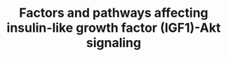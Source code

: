 ---
annotations:
- id: CL:0000188
  parent: native cell
  type: Cell Type Ontology
  value: cell of skeletal muscle
- id: PW:0000238
  parent: signaling pathway
  type: Pathway Ontology
  value: insulin-like growth factor signaling pathway
- id: PW:0000238
  parent: signaling pathway
  type: Pathway Ontology
  value: insulin-like growth factor signaling pathway
- id: PW:0000168
  parent: signaling pathway
  type: Pathway Ontology
  value: growth factor signaling pathway
- id: PW:0000003
  parent: signaling pathway
  type: Pathway Ontology
  value: signaling pathway
- id: PW:0000003
  parent: signaling pathway
  type: Pathway Ontology
  value: signaling pathway
- id: CL:0000188
  parent: native cell
  type: Cell Type Ontology
  value: cell of skeletal muscle
authors:
- AlexanderPico
- Mkutmon
- Khanspers
- Fehrhart
- Eweitz
citedin: ''
communities:
- ontox
description: The signaling pathway that involves insulin-like growth factor 1 (IGF1),
  and a variety of other components that affect the pathway, plays an important role
  in the regulation of skeletal muscle growth. The kinase Akt, or protein kinase B
  (PKB), is a central component in the pathway and is involved in both muscle synthesis,
  through mammalian target of rapmycin (mTOR) and glycogen synthase kinase 3B (GSK3B),
  and muscle degradation, through the transcription factors of the FoxO family. The
  pathway also involves several feedback loops such as the negative feedback of S6K,
  phosphorylated by mTORC1, which  inhibits IRS, or the positive feedback of mTORC2,
  which is necessary to maximize the activation of Akt. A variety of other factors
  and pathways also influence the IGF1-Akt signaling pathway at various points.  Proteins
  on this pathway have targeted assays available via the [https://assays.cancer.gov/available_assays?wp_id=WP3850
  CPTAC Assay Portal]
last-edited: 2024-08-03
ndex: da147cca-8b67-11eb-9e72-0ac135e8bacf
organisms:
- Homo sapiens
redirect_from:
- /index.php/Pathway:WP3850
- /instance/WP3850
- /instance/WP3850_r135064
revision: r135064
schema-jsonld:
- '@context': https://schema.org/
  '@id': https://wikipathways.github.io/pathways/WP3850.html
  '@type': Dataset
  creator:
    '@type': Organization
    name: WikiPathways
  description: The signaling pathway that involves insulin-like growth factor 1 (IGF1),
    and a variety of other components that affect the pathway, plays an important
    role in the regulation of skeletal muscle growth. The kinase Akt, or protein kinase
    B (PKB), is a central component in the pathway and is involved in both muscle
    synthesis, through mammalian target of rapmycin (mTOR) and glycogen synthase kinase
    3B (GSK3B), and muscle degradation, through the transcription factors of the FoxO
    family. The pathway also involves several feedback loops such as the negative
    feedback of S6K, phosphorylated by mTORC1, which  inhibits IRS, or the positive
    feedback of mTORC2, which is necessary to maximize the activation of Akt. A variety
    of other factors and pathways also influence the IGF1-Akt signaling pathway at
    various points.  Proteins on this pathway have targeted assays available via the
    [https://assays.cancer.gov/available_assays?wp_id=WP3850 CPTAC Assay Portal]
  keywords:
  - 4EPB
  - AKT1
  - AKT1S1
  - AMPK
  - ActRIIB
  - Amino acid
  - DEPTOR
  - EIF2B2
  - GSK3B
  - IGF1
  - IGF1rec
  - IGFBP5
  - ILK
  - IRS1
  - Integrin B1
  - JNK
  - LC3
  - MAFbx
  - MAPKAP1
  - MLST8
  - MTOR
  - MURF1
  - Myostatin
  - N-WASP
  - NEB
  - NFKB1
  - PDK1
  - PGC1
  - PI3K
  - PLD1
  - PTEN
  - RICTOR
  - RPTOR
  - S6K
  - SMAD2
  - SMAD3
  - TNF
  - TNFrec
  - TWEAK
  license: CC0
  name: Factors and pathways affecting insulin-like growth factor (IGF1)-Akt signaling
seo: CreativeWork
title: Factors and pathways affecting insulin-like growth factor (IGF1)-Akt signaling
wpid: WP3850
---